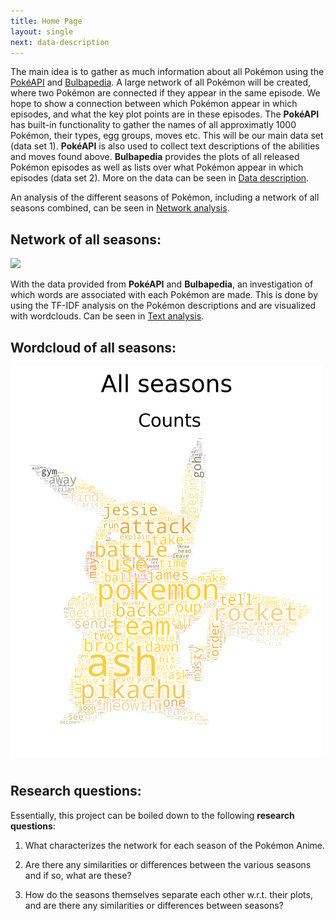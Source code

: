 ```yaml
---
title: Home Page
layout: single
next: data-description
---
```


The main idea is to gather as much information about all Pokémon using the [PokéAPI](https://pokeapi.co/) and [Bulbapedia](https://bulbapedia.bulbagarden.net/wiki/Main_Page). A large network of all Pokémon will be created, where two Pokémon are connected if they appear in the same episode.
We hope to show a connection between which Pokémon appear in which episodes, and what the key plot points are in these episodes.
The **PokéAPI** has built-in functionality to gather the names of all approximatly 1000 Pokémon, their types, egg groups, moves etc. This will be our main data set (data set 1). **PokéAPI** is also used to collect text descriptions of the abilities and moves found above. **Bulbapedia** provides the plots of all released Pokémon episodes as well as lists over what Pokémon appear in which episodes (data set 2). More on the data can be seen in [Data description](data-description/).

An analysis of the different seasons of Pokémon, including a network of all seasons combined, can be seen in [Network analysis](network-analysis/).

## Network of all seasons:
<img src="images/network.png" width="500" />

With the data provided from **PokéAPI** and **Bulbapedia**, an investigation of which words are associated with each Pokémon are made. This is done by using the TF-IDF analysis on the Pokémon descriptions and are visualized with wordclouds. Can be seen in [Text analysis](text-analysis/).

## Wordcloud of all seasons:

<img src="wordclouds/All_seasons_mask_coloring.png" width="500" />

#
#
## Research questions:

Essentially, this project can be boiled down to the following **research questions**:

1. What characterizes the network for each season of the Pokémon Anime.

2. Are there any similarities or differences between the various seasons and if so, what are these?

3. How do the seasons themselves separate each other w.r.t. their plots, and are there any similarities or differences between seasons?